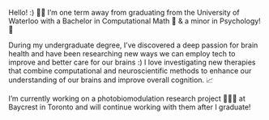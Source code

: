 Hello! :) 👋🏽 I’m one term away from graduating from the University of Waterloo with a Bachelor in Computational Math 🤖 & a minor in Psychology! 🧠

During my undergraduate degree, I’ve discovered a deep passion for brain health and have been researching new ways we can employ tech to improve and better care for our brains :) I love investigating new therapies that combine computational and neuroscientific methods to enhance our understanding of our brains and improve overall cognition. 📈

I’m currently working on a photobiomodulation research project 👩🏽‍🔬 at Baycrest in Toronto and will continue working with them after I graduate!

<!---
alicia-mathew/alicia-mathew is a ✨ special ✨ repository because its `README.md` (this file) appears on your GitHub profile.
You can click the Preview link to take a look at your changes.
--->
